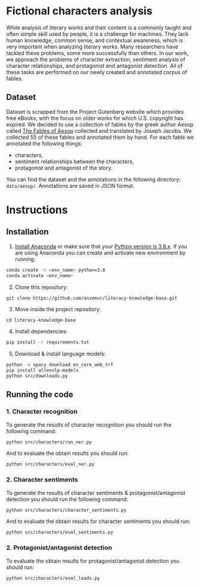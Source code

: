 # Fictional characters analysis

While analysis of literary works and their content is a commonly taught and often simple skill used by people, it is a challenge for machines. They lack human knowledge, common sense, and contextual awareness, which is very important when analyzing literary works. Many researchers have tackled these problems, some more successfully than others. In our work, we approach the problems of character extraction, sentiment analysis of character relationships, and protagonist and antagonist detection. All of these tasks are performed on our newly created and annotated corpus of fables.

## Dataset
Dataset is scrapped from the Project Gutenberg website which provides free eBooks, with the focus on older works for which U.S. copyright has expired. We decided to use a collection of fables by the greek author Aesop called [The Fables of Aesop](https://www.gutenberg.org/cache/epub/28/pg28.txt) collected and translated by Joseph Jacobs. We collected 55 of these fables and annotated them by hand. For each fable we annotated the following things:
* characters,
* sentiment relationships between the characters,
* protagonist and antagonist of the story.

You can find the dataset and the annotations in the following directory: `data/aesop/`. Annotations are saved in JSON format.



# Instructions

## Installation
1. [Install Anaconda](https://docs.anaconda.com/anaconda/install/index.html) or make sure that your [Python version is 3.8.x](https://www.python.org/downloads/). If you are using Anaconda you can create and activate new environment by running:

```bash
conda create -n <env_name> python=3.8
conda activate <env_name>
```

2. Clone this repository:
```bash
git clone https://github.com/anzemur/literacy-knowledge-base.git
```

3. Move inside the project repository:
```
cd literacy-knowledge-base
```

4. Install dependencies:
```bash
pip install -r requirements.txt 
```

5. Download & install language models:
```bash
python -m spacy download en_core_web_trf
pip install allennlp-models
python src/downloads.py
```

## Running the code

### 1. Character recognition
To generate the results of character recognition you should run the following command:
```bash
python src/characters/run_ner.py
```
And to evaluate the obtain results you should run:
```bash
python src/characters/eval_ner.py
```

### 2. Character sentiments
To generate the results of character sentiments & protagonist/antagonist detection you should run the following command:
```bash
python src/characters/character_sentiments.py
```
And to evaluate the obtain results for character sentiments you should run:
```bash
python src/characters/eval_sentiments.py
```

### 2. Protagonist/antagonist detection
To evaluate the obtain results for protagonist/antagonist detection you should run:
```bash
python src/characters/eval_leads.py
```
